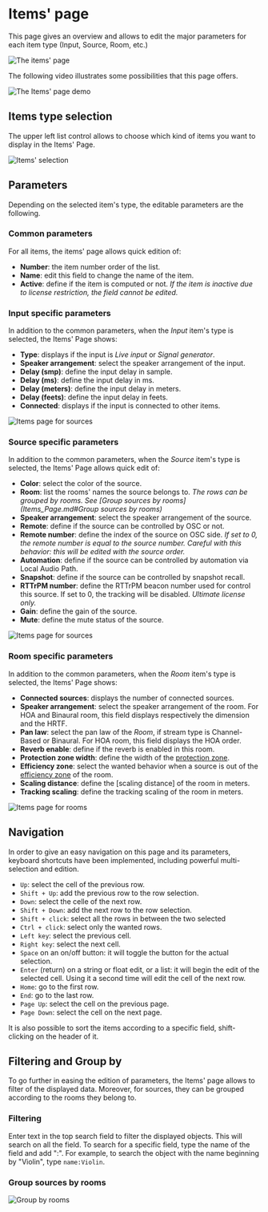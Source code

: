 # Items' page

This page gives an overview and allows to edit the major parameters for each item type (Input, Source, Room, etc.)

![The items' page](https://media.githubusercontent.com/media/FLUX-SE/doc_images/main/SpatR/Items/Page.png)

The following video illustrates some possibilities that this page offers.

![The Items' page demo](https://media.githubusercontent.com/media/FLUX-SE/doc_images/main/SpatR/Items/Demo.gif)

## Items type selection

The upper left list control allows to choose which kind of items you want to display in the Items' Page.

![Items' selection](https://media.githubusercontent.com/media/FLUX-SE/doc_images/SpatR/main/Items/ItemSelection.gif)

## Parameters

Depending on the selected item's type, the editable parameters are the following.

### Common parameters

For all items, the items' page allows quick edition of:

- **Number**: the item number order of the list. 
- **Name**: edit this field to change the name of the item.
- **Active**: define if the item is computed or not. _If the item is inactive due to license restriction, the field cannot be edited._

### Input specific parameters

In addition to the common parameters, when the _Input_ item's type is selected, the Items' Page shows:

- **Type**: displays if the input is _Live input_ or _Signal generator_.
- **Speaker arrangement**: select the speaker arrangement of the input.
- **Delay (smp)**: define the input delay in sample.
- **Delay (ms)**: define the input delay in ms.
- **Delay (meters)**: define the input delay in meters.
- **Delay (feets)**: define the input delay in feets.
- **Connected**: displays if the input is connected to other items.

![Items page for sources](https://media.githubusercontent.com/media/FLUX-SE/doc_images/main/SpatR/Items/Inputs.png)

### Source specific parameters

In addition to the common parameters, when the _Source_ item's type is selected, the Items' Page allows quick edit of:

- **Color**: select the color of the source.
- **Room**: list the rooms' names the source belongs to. _The rows can be grouped by rooms. See [Group sources by rooms](Items_Page.md#Group sources by rooms)_
- **Speaker arrangement**: select the speaker arrangement of the source.
- **Remote**: define if the source can be controlled by OSC or not.
- **Remote number**: define the index of the source on OSC side. _If set to 0, the remote number is equal to the source number. Careful with this behavior: this will be edited with the source order._
- **Automation**: define if the source can be controlled by automation via Local Audio Path.
- **Snapshot**: define if the source can be controlled by snapshot recall.
- **RTTrPM number**: define the RTTrPM beacon number used for control this source. If set to 0, the tracking will be disabled. _Ultimate license only._
- **Gain**: define the gain of the source.
- **Mute**: define the mute status of the source.

![Items page for sources](https://media.githubusercontent.com/media/FLUX-SE/doc_images/main/SpatR/Items/Sources.png)

### Room specific parameters

In addition to the common parameters, when the _Room_ item's type is selected, the Items' Page shows:

- **Connected sources**: displays the number of connected sources.
- **Speaker arrangement**: select the speaker arrangement of the room. For HOA and Binaural room, this field displays respectively the dimension and the HRTF.
- **Pan law**: select the pan law of the _Room_, if stream type is Channel-Based or Binaural. For HOA room, this field displays the HOA order.
- **Reverb enable**: define if the reverb is enabled in this room.
- **Protection zone width**: define the width of the [protection zone](/Spat_Environment_Understanding_the_3D_View?id=the-protection-zone).
- **Efficiency zone**: select the wanted behavior when a source is out of the [efficiency zone](/Spat_Environment_Understanding_the_3D_View?id=the-efficiency-zone) of the room.
- **Scaling distance**: define the [scaling distance] of the room in meters.
- **Tracking scaling**: define the tracking scaling of the room in meters.

![Items page for rooms](https://media.githubusercontent.com/media/FLUX-SE/doc_images/main/SpatR/Items/Rooms.png)

## Navigation

In order to give an easy navigation on this page and its parameters, keyboard shortcuts have been implemented, including powerful multi-selection and edition.

- <code>Up</code>: select the cell of the previous row.
- <code>Shift + Up</code>: add the previous row to the row selection.
- <code>Down</code>: select the celle of the next row.
- <code>Shift + Down</code>: add the next row to the row selection.
- <code>Shift + click</code>: select all the rows in between the two selected
- <code>Ctrl + click</code>: select only the wanted rows.
- <code>Left key</code>: select the previous cell.
- <code>Right key</code>: select the next cell.
- <code>Space</code> on an on/off button: it will toggle the button for the actual selection.
- <code>Enter</code> (return) on a string or float edit, or a list: it will begin the edit of the selected cell. Using it a second time will edit the cell of the next row.
- <code>Home</code>: go to the first row.
- <code>End</code>: go to the last row.
- <code>Page Up</code>: select the cell on the previous page.
- <code>Page Down</code>: select the cell on the next page.

It is also possible to sort the items according to a specific field, shift-clicking on the header of it.

## Filtering and Group by

To go further in easing the edition of parameters, the Items' page allows to filter of the displayed data. Moreover, for sources, they can be grouped according to the rooms they belong to.

### Filtering

Enter text in the top search field to filter the displayed objects. This will search on all the field. To search for a specific field, type the name of the field and add ":". For example, to search the object with the name beginning by "Violin", type <code>name:Violin</code>.

### Group sources by rooms

![Group by rooms](https://media.githubusercontent.com/media/FLUX-SE/doc_images/main/SpatR/Items/GroupBy.gif)

